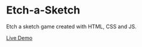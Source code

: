 # Etch-a-Sketch
Etch a sketch game created with HTML, CSS and JS.

[Live Demo](https://samrah-tahir.github.io/Etch-a-Sketch/)

